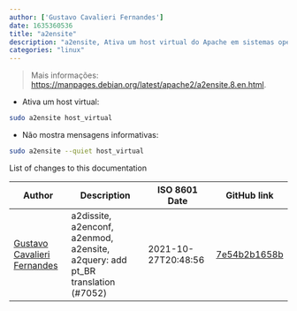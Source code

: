 ```yaml
---
author: ['Gustavo Cavalieri Fernandes']
date: 1635360536
title: "a2ensite"
description: "a2ensite, Ativa um host virtual do Apache em sistemas operacionais baseados no Debian."
categories: "linux"
---
```

> Mais informações: <https://manpages.debian.org/latest/apache2/a2ensite.8.en.html>.

- Ativa um host virtual:

```bash
sudo a2ensite host_virtual
```

- Não mostra mensagens informativas:

```bash
sudo a2ensite --quiet host_virtual
```
List of changes to this documentation


Author | Description | ISO 8601 Date | GitHub link
------|-----|-----|-----
[Gustavo Cavalieri Fernandes](mailto:gugacavalieri@gmail.com) | a2dissite, a2enconf, a2enmod, a2ensite, a2query: add pt_BR translation (#7052) | 2021-10-27T20:48:56 | [7e54b2b1658b](https://github.com/tldr-pages/tldr/commit/7e54b2b1658b731c7948f9dfb7246bbd37a80980)

